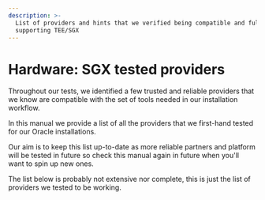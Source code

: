 ```yaml
---
description: >-
  List of providers and hints that we verified being compatible and fully
  supporting TEE/SGX
---
```


# Hardware: SGX tested providers

Throughout our tests, we identified a few trusted and reliable providers that we know are compatible with the set of tools needed in our installation workflow.

In this manual we provide a list of all the providers that we first-hand tested for our Oracle installations.

Our aim is to keep this list up-to-date as more reliable partners and platform will be tested in future so check this manual again in future when you'll want to spin up new ones.

The list below is probably not extensive nor complete, this is just the list of providers we tested to be working.
